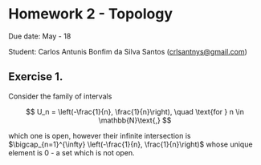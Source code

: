 # Homework 2 - Topology

Due date: May - 18

Student: Carlos Antunis Bonfim da Silva Santos ([crlsantnys@gmail.com](mailto:crlsantnys@gmail.com))

## Exercise 1.

Consider the family of intervals

$$
U_n = \left(-\frac{1}{n}, \frac{1}{n}\right), \quad \text{for } n \in \mathbb{N}\text{,}
$$

which one is open, however their infinite intersection is $\bigcap_{n=1}^{\infty} \left(-\frac{1}{n}, \frac{1}{n}\right)$ whose unique element is 0 - a set which is not open.